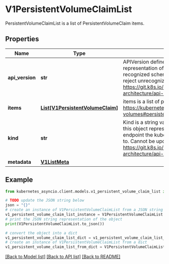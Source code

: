 # V1PersistentVolumeClaimList

PersistentVolumeClaimList is a list of PersistentVolumeClaim items.

## Properties

Name | Type | Description | Notes
------------ | ------------- | ------------- | -------------
**api_version** | **str** | APIVersion defines the versioned schema of this representation of an object. Servers should convert recognized schemas to the latest internal value, and may reject unrecognized values. More info: https://git.k8s.io/community/contributors/devel/sig-architecture/api-conventions.md#resources | [optional] 
**items** | [**List[V1PersistentVolumeClaim]**](V1PersistentVolumeClaim.md) | items is a list of persistent volume claims. More info: https://kubernetes.io/docs/concepts/storage/persistent-volumes#persistentvolumeclaims | 
**kind** | **str** | Kind is a string value representing the REST resource this object represents. Servers may infer this from the endpoint the kubernetes_asyncio.client submits requests to. Cannot be updated. In CamelCase. More info: https://git.k8s.io/community/contributors/devel/sig-architecture/api-conventions.md#types-kinds | [optional] 
**metadata** | [**V1ListMeta**](V1ListMeta.md) |  | [optional] 

## Example

```python
from kubernetes_asyncio.client.models.v1_persistent_volume_claim_list import V1PersistentVolumeClaimList

# TODO update the JSON string below
json = "{}"
# create an instance of V1PersistentVolumeClaimList from a JSON string
v1_persistent_volume_claim_list_instance = V1PersistentVolumeClaimList.from_json(json)
# print the JSON string representation of the object
print(V1PersistentVolumeClaimList.to_json())

# convert the object into a dict
v1_persistent_volume_claim_list_dict = v1_persistent_volume_claim_list_instance.to_dict()
# create an instance of V1PersistentVolumeClaimList from a dict
v1_persistent_volume_claim_list_from_dict = V1PersistentVolumeClaimList.from_dict(v1_persistent_volume_claim_list_dict)
```
[[Back to Model list]](../README.md#documentation-for-models) [[Back to API list]](../README.md#documentation-for-api-endpoints) [[Back to README]](../README.md)


